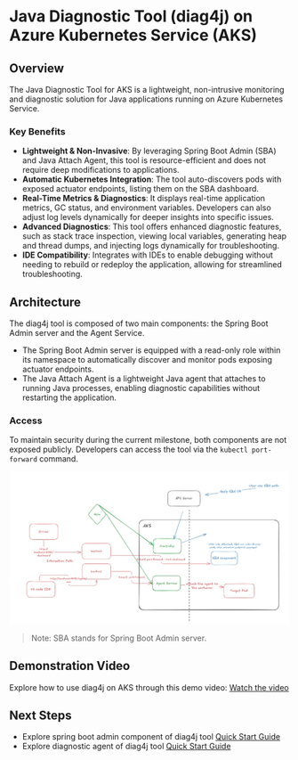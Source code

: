 # Java Diagnostic Tool (diag4j) on Azure Kubernetes Service (AKS)

## Overview

The Java Diagnostic Tool for AKS is a lightweight, non-intrusive monitoring and diagnostic solution for Java applications running on Azure Kubernetes Service.

### Key Benefits
- **Lightweight & Non-Invasive**: By leveraging Spring Boot Admin (SBA) and Java Attach Agent, this tool is resource-efficient and does not require deep modifications to applications.
- **Automatic Kubernetes Integration**: The tool auto-discovers pods with exposed actuator endpoints, listing them on the SBA dashboard.
- **Real-Time Metrics & Diagnostics**: It displays real-time application metrics, GC status, and environment variables. Developers can also adjust log levels dynamically for deeper insights into specific issues.
- **Advanced Diagnostics**: This tool offers enhanced diagnostic features, such as stack trace inspection, viewing local variables, generating heap and thread dumps, and injecting logs dynamically for troubleshooting.
- **IDE Compatibility**: Integrates with IDEs to enable debugging without needing to rebuild or redeploy the application, allowing for streamlined troubleshooting.

## Architecture
The diag4j tool is composed of two main components: the Spring Boot Admin server and the Agent Service. 
- The Spring Boot Admin server is equipped with a read-only role within its namespace to automatically discover and monitor pods exposing actuator endpoints.
- The Java Attach Agent is a lightweight Java agent that attaches to running Java processes, enabling diagnostic capabilities without restarting the application.

### Access
To maintain security during the current milestone, both components are not exposed publicly. Developers can access the tool via the `kubectl port-forward` command.

![Architecture Diagram](media/java-diagnostic-tool/arch.png)
> Note: SBA stands for Spring Boot Admin server.

## Demonstration Video
Explore how to use diag4j on AKS through this demo video:
[Watch the video](https://youtu.be/srysxWp2tak)

## Next Steps

- Explore spring boot admin component of diag4j tool [Quick Start Guide](java-diagnostic-tools-sba-quickstart.md)
- Explore diagnostic agent of diag4j tool [Quick Start Guide](java-diagnostic-tools-jda-quickstart.md)
